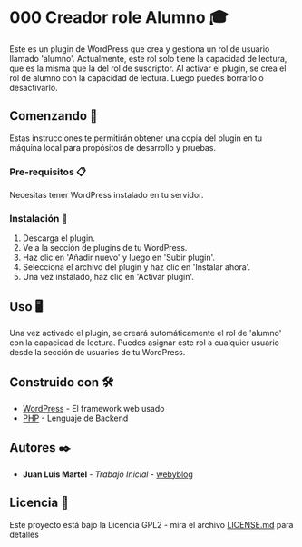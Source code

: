 # 000 Creador role Alumno 🎓

Este es un plugin de WordPress que crea y gestiona un rol de usuario llamado 'alumno'. Actualmente, este rol solo tiene la capacidad de lectura, que es la misma que la del rol de suscriptor. Al activar el plugin, se crea el rol de alumno con la capacidad de lectura. Luego puedes borrarlo o desactivarlo.

## Comenzando 🚀

Estas instrucciones te permitirán obtener una copia del plugin en tu máquina local para propósitos de desarrollo y pruebas.

### Pre-requisitos 📋

Necesitas tener WordPress instalado en tu servidor.

### Instalación 🔧

1. Descarga el plugin.
2. Ve a la sección de plugins de tu WordPress.
3. Haz clic en 'Añadir nuevo' y luego en 'Subir plugin'.
4. Selecciona el archivo del plugin y haz clic en 'Instalar ahora'.
5. Una vez instalado, haz clic en 'Activar plugin'.

## Uso 🖥️

Una vez activado el plugin, se creará automáticamente el rol de 'alumno' con la capacidad de lectura. Puedes asignar este rol a cualquier usuario desde la sección de usuarios de tu WordPress.

## Construido con 🛠️

* [WordPress](https://es.wordpress.org/) - El framework web usado
* [PHP](https://www.php.net/) - Lenguaje de Backend

## Autores ✒️

* **Juan Luis Martel** - *Trabajo Inicial* - [webyblog](https://webyblog.es/)

## Licencia 📄

Este proyecto está bajo la Licencia GPL2 - mira el archivo [LICENSE.md](LICENSE.md) para detalles